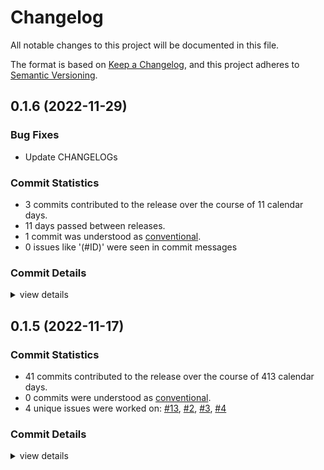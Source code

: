 # Changelog

All notable changes to this project will be documented in this file.

The format is based on [Keep a Changelog](https://keepachangelog.com/en/1.0.0/),
and this project adheres to [Semantic Versioning](https://semver.org/spec/v2.0.0.html).

## 0.1.6 (2022-11-29)

### Bug Fixes

 - <csr-id-5da78a4f2c7c359ceea2367a223beea5996a66d1/> Update CHANGELOGs

### Commit Statistics

<csr-read-only-do-not-edit/>

 - 3 commits contributed to the release over the course of 11 calendar days.
 - 11 days passed between releases.
 - 1 commit was understood as [conventional](https://www.conventionalcommits.org).
 - 0 issues like '(#ID)' were seen in commit messages

### Commit Details

<csr-read-only-do-not-edit/>

<details><summary>view details</summary>

 * **Uncategorized**
    - Update CHANGELOGs ([`5da78a4`](https://github.com/kiibohd/kiibohd-core/commit/5da78a4f2c7c359ceea2367a223beea5996a66d1))
    - Update GitHub Actions (deny, pants, udeps) ([`b6ec165`](https://github.com/kiibohd/kiibohd-core/commit/b6ec165d19153d8acaffb8ff4ae8504fcfe7e40c))
    - Fix clippy warning ([`45583cb`](https://github.com/kiibohd/kiibohd-core/commit/45583cb9e5ed185df8b257984aa5a1b996d49160))
</details>

## 0.1.5 (2022-11-17)

### Commit Statistics

<csr-read-only-do-not-edit/>

 - 41 commits contributed to the release over the course of 413 calendar days.
 - 0 commits were understood as [conventional](https://www.conventionalcommits.org).
 - 4 unique issues were worked on: [#13](https://github.com/kiibohd/kiibohd-core/issues/13), [#2](https://github.com/kiibohd/kiibohd-core/issues/2), [#3](https://github.com/kiibohd/kiibohd-core/issues/3), [#4](https://github.com/kiibohd/kiibohd-core/issues/4)

### Commit Details

<csr-read-only-do-not-edit/>

<details><summary>view details</summary>

 * **[#13](https://github.com/kiibohd/kiibohd-core/issues/13)**
    - Add keywords and categories to all the Cargo.toml (and fix a few typos) ([`4553cb4`](https://github.com/kiibohd/kiibohd-core/commit/4553cb456ab7df2e2874f03e385166e062787375))
 * **[#2](https://github.com/kiibohd/kiibohd-core/issues/2)**
    - Initial commit of macros. ([`cd3c6e0`](https://github.com/kiibohd/kiibohd-core/commit/cd3c6e0a228d5d6c77bc57307de427d8a4103226))
 * **[#3](https://github.com/kiibohd/kiibohd-core/issues/3)**
    - Added a few event conversions and carried out some refactoring ([`51aa09f`](https://github.com/kiibohd/kiibohd-core/commit/51aa09f0c59135d82bbc813103b11f3b5dfb0234))
 * **[#4](https://github.com/kiibohd/kiibohd-core/issues/4)**
    - Conversions for animations and led ([`2b09501`](https://github.com/kiibohd/kiibohd-core/commit/2b095013128063d9920c65fb8c74d43ceebae5cb))
 * **Uncategorized**
    - Release is31fl3743b v0.1.2, kll-hid v0.1.2, kll-macros v0.1.1, kll-core v0.1.5, kiibohd-hall-effect v0.1.2, kiibohd-keyscanning v0.1.2, kiibohd-hall-effect-keyscanning v0.1.2, kiibohd-hid-io v0.1.2, kiibohd-usb v0.1.3 ([`5a574aa`](https://github.com/kiibohd/kiibohd-core/commit/5a574aa1da0321613614c4d7f6f285fe149af409))
    - Fix changelogs ([`33ef4a3`](https://github.com/kiibohd/kiibohd-core/commit/33ef4a3f4fded7a8dd1f00510291f4075711186f))
    - Initial CHANGELOG.md ([`04edeeb`](https://github.com/kiibohd/kiibohd-core/commit/04edeebcb78d924d4b139b56c0b513633f7f95cc))
    - arbitrary_enum_discriminant now stable in nightly ([`44abac3`](https://github.com/kiibohd/kiibohd-core/commit/44abac3e850be183bfa63a9b28363713ca99d1d5))
    - Update is31fl3743b and fix clippy warnings ([`f125eed`](https://github.com/kiibohd/kiibohd-core/commit/f125eed08a1b2d390b7b8d2fa563aeb2d5759b7e))
    - Add better debbuing for i331fl3743b crate ([`6416b1c`](https://github.com/kiibohd/kiibohd-core/commit/6416b1cf07440184ba088a077f59a7414a7fb8eb))
    - Stabilized compiler feature ([`8cd3098`](https://github.com/kiibohd/kiibohd-core/commit/8cd309877aa02639bb7de38a1a46890ad3637d08))
    - Simplifying log crate ([`5a8f450`](https://github.com/kiibohd/kiibohd-core/commit/5a8f4505c68c681b773e8cf6e96a62eeaef2c4d3))
    - [kll-core] Fix update status position ([`6b0c01d`](https://github.com/kiibohd/kiibohd-core/commit/6b0c01d4b3f452375a94847ced49297d5d27530f))
    - Increment versions (kll-core, kiibohd-usb) ([`0e9fbf4`](https://github.com/kiibohd/kiibohd-core/commit/0e9fbf40b9f9243f727d80c44a3cae64a4639968))
    - Adding Analog conversion support and fixing kiibohd-usb mouse support ([`4cc97e8`](https://github.com/kiibohd/kiibohd-core/commit/4cc97e8b8302f76ef006032e60ef7b3a2e613da0))
    - Fix missing defmt enable ([`0a3a5f4`](https://github.com/kiibohd/kiibohd-core/commit/0a3a5f48fc753d87ba2bcfe1bc8af845ae73fa5f))
    - Missing version ([`214e9cb`](https://github.com/kiibohd/kiibohd-core/commit/214e9cbb2dce64f7452af37f9e8b79993870b272))
    - Update defmt configurations ([`58c3aac`](https://github.com/kiibohd/kiibohd-core/commit/58c3aac6996ba72a24c12910e7875ecd2f6be969))
    - More clippy fixes ([`528672a`](https://github.com/kiibohd/kiibohd-core/commit/528672a0f7f255eb95cda7fd5423cfc553fa959e))
    - Increment patch ([`cc4f15f`](https://github.com/kiibohd/kiibohd-core/commit/cc4f15f18096cf75947204eab219c19f3dcaed18))
    - Add binary conversion to TriggerEvent ([`cd00256`](https://github.com/kiibohd/kiibohd-core/commit/cd0025615b4ab207426996b9541a7be78e81e0e8))
    - Update README.md ([`b6915fa`](https://github.com/kiibohd/kiibohd-core/commit/b6915facad7154f5d2f80dd57143eb41fdfd5d33))
    - Add kll-core support to kiibohd-hall-effect-keyscanning ([`d0a5c83`](https://github.com/kiibohd/kiibohd-core/commit/d0a5c8376f3b17bf3e3418e5466d095295d5137f))
    - Adding no-std keywords ([`59254c5`](https://github.com/kiibohd/kiibohd-core/commit/59254c5018132cb379790e6e0df6dc02f75b7c0f))
    - Adding process_off_state_lookups ([`babf695`](https://github.com/kiibohd/kiibohd-core/commit/babf695a81c0f31a5445ace0cdc383caa1eea873))
    - Updating Cargo.toml files to publish initial crates ([`e18dafb`](https://github.com/kiibohd/kiibohd-core/commit/e18dafb3802406146f6f70b522418d1139cec09c))
    - Adding README.md for kll-macros ([`603de2f`](https://github.com/kiibohd/kiibohd-core/commit/603de2f8172c09bb47ab1e038299a97bf79c4e4c))
    - Adding README.md for kll-core ([`8dfd29e`](https://github.com/kiibohd/kiibohd-core/commit/8dfd29efde09e92d4ec178f52374136d7239598d))
    - Resolve no_std compilation issues due to log ([`6f7df7c`](https://github.com/kiibohd/kiibohd-core/commit/6f7df7c1e830dec3d2138055c6c447054aba753e))
    - Convert kll-core validation test to a generic struct ([`3d06f99`](https://github.com/kiibohd/kiibohd-core/commit/3d06f990ec94655fb95b94323011197ee4d37894))
    - Initial generic kll -> kll-core validation test ([`0aa8806`](https://github.com/kiibohd/kiibohd-core/commit/0aa8806e5cfb9b811a2958c1b590a3e0d4f4bdfe))
    - Initial working kll-compiler -> kll-core flow ([`4a21b5a`](https://github.com/kiibohd/kiibohd-core/commit/4a21b5a2e5f1c2ffc9048975cc8948bc00fce663))
    - Adding layout support to kllcore emitter ([`9fa3cac`](https://github.com/kiibohd/kiibohd-core/commit/9fa3cacef661d3e1688fb20f113adc38f383bfc7))
    - Fixing power of 2 issues with heapless::Vec ([`8cce7c2`](https://github.com/kiibohd/kiibohd-core/commit/8cce7c29199561a1051c42a9c195fa577a335ee6))
    - Initial kll-core integration ([`3a5940f`](https://github.com/kiibohd/kiibohd-core/commit/3a5940fbe1a1445daa5b336b0f3041927cc9833f))
    - Initial IS31FL3743B support for atsam4 pdc ([`9674dc7`](https://github.com/kiibohd/kiibohd-core/commit/9674dc7410b51b0cc13a5a52118f3bf2e4651e7a))
    - Updating to defmt 0.3 ([`831f49e`](https://github.com/kiibohd/kiibohd-core/commit/831f49e1e4d8a3026417544604208a1b4a8243a1))
    - Upating to 2021 edition ([`ea8ed92`](https://github.com/kiibohd/kiibohd-core/commit/ea8ed9259590c31456b11eba01abdd4a8138bf32))
    - Fixing cargo fmt and clippy warnings ([`edcf4db`](https://github.com/kiibohd/kiibohd-core/commit/edcf4db1f62129b6f48a477e08883eb24ec4c057))
    - Small fixes ([`1ac32f2`](https://github.com/kiibohd/kiibohd-core/commit/1ac32f20649e8f6ded05af03606ff4a0793c3a9c))
    - Initial skeleton of kll-core implementation ([`025dcea`](https://github.com/kiibohd/kiibohd-core/commit/025dceaa4c3e311de4ab34679b1f7fa0a2a1f84e))
</details>

